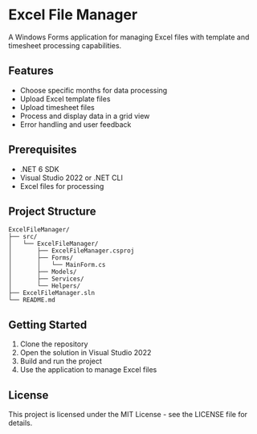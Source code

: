 # Excel File Manager

A Windows Forms application for managing Excel files with template and timesheet processing capabilities.

## Features

- Choose specific months for data processing
- Upload Excel template files
- Upload timesheet files
- Process and display data in a grid view
- Error handling and user feedback

## Prerequisites

- .NET 6 SDK
- Visual Studio 2022 or .NET CLI
- Excel files for processing

## Project Structure

```
ExcelFileManager/
├── src/
│   └── ExcelFileManager/
│       ├── ExcelFileManager.csproj
│       ├── Forms/
│       │   └── MainForm.cs
│       ├── Models/
│       ├── Services/
│       └── Helpers/
├── ExcelFileManager.sln
└── README.md
```

## Getting Started

1. Clone the repository
2. Open the solution in Visual Studio 2022
3. Build and run the project
4. Use the application to manage Excel files

## License

This project is licensed under the MIT License - see the LICENSE file for details.
